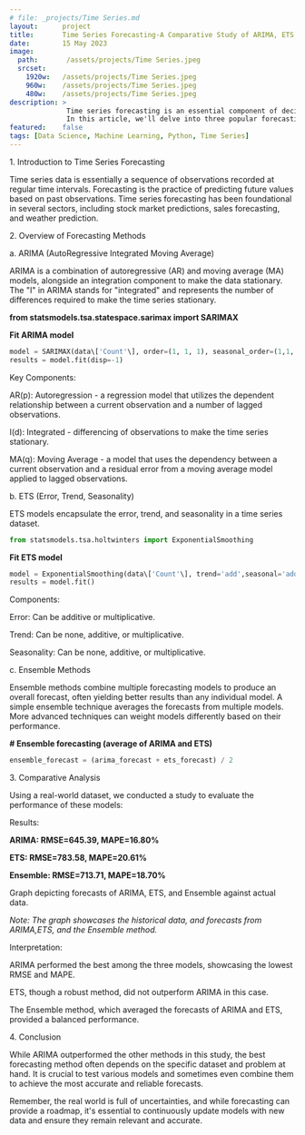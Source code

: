 ```yaml
---
# file: _projects/Time Series.md
layout:      project
title:       Time Series Forecasting-A Comparative Study of ARIMA, ETS, and Ensemble Methods
date:        15 May 2023
image:
  path:       /assets/projects/Time Series.jpeg
  srcset:
    1920w:   /assets/projects/Time Series.jpeg
    960w:    /assets/projects/Time Series.jpeg
    480w:    /assets/projects/Time Series.jpeg
description: >
              Time series forecasting is an essential component of decision making processes in various domains, ranging from finance and economics to healthcare and energy. 
              In this article, we'll delve into three popular forecasting techniques ARIMA, ETS, and Ensemble methods and evaluate their performance on a real world dataset.
featured:    false
tags: [Data Science, Machine Learning, Python, Time Series]
---
```

1\. Introduction to Time Series Forecasting

Time series data is essentially a sequence of observations recorded at
regular time intervals. Forecasting is the practice of predicting future
values based on past observations. Time series forecasting has been
foundational in several sectors, including stock market predictions,
sales forecasting, and weather prediction.

2\. Overview of Forecasting Methods

a\. ARIMA (AutoRegressive Integrated Moving Average)

ARIMA is a combination of autoregressive (AR) and moving average (MA)
models, alongside an integration component to make the data stationary.
The "I" in ARIMA stands for "integrated" and represents the number of
differences required to make the time series stationary.

**from statsmodels.tsa.statespace.sarimax import SARIMAX**

**Fit ARIMA model**

```Python 
model = SARIMAX(data\['Count'\], order=(1, 1, 1), seasonal_order=(1,1, 1, 2))
results = model.fit(disp=-1)
```
Key Components:

AR(p): Autoregression - a regression model that utilizes the dependent
relationship between a current observation and a number of lagged
observations.

I(d): Integrated - differencing of observations to make the time series
stationary.

MA(q): Moving Average - a model that uses the dependency between a
current observation and a residual error from a moving average model
applied to lagged observations.

b\. ETS (Error, Trend, Seasonality)

ETS models encapsulate the error, trend, and seasonality in a time
series dataset.

```Python
from statsmodels.tsa.holtwinters import ExponentialSmoothing
```
**Fit ETS model**

```Python
model = ExponentialSmoothing(data\['Count'\], trend='add',seasonal='add', seasonal_periods=12)
results = model.fit()
```
Components:

Error: Can be additive or multiplicative.

Trend: Can be none, additive, or multiplicative.

Seasonality: Can be none, additive, or multiplicative.

c\. Ensemble Methods

Ensemble methods combine multiple forecasting models to produce an
overall forecast, often yielding better results than any individual
model. A simple ensemble technique averages the forecasts from multiple
models. More advanced techniques can weight models differently based on
their performance.

**# Ensemble forecasting (average of ARIMA and ETS)**

```Python
ensemble_forecast = (arima_forecast + ets_forecast) / 2
```

3\. Comparative Analysis

Using a real-world dataset, we conducted a study to evaluate the
performance of these models:

Results:

**ARIMA: RMSE=645.39, MAPE=16.80%**

**ETS: RMSE=783.58, MAPE=20.61%**

**Ensemble: RMSE=713.71, MAPE=18.70%**

Graph depicting forecasts of ARIMA, ETS, and Ensemble against actual
data.

*Note: The graph showcases the historical data, and forecasts from ARIMA,ETS, and the Ensemble method.*

Interpretation:

ARIMA performed the best among the three models, showcasing the lowest
RMSE and MAPE.

ETS, though a robust method, did not outperform ARIMA in this case.

The Ensemble method, which averaged the forecasts of ARIMA and ETS,
provided a balanced performance.

4\. Conclusion

While ARIMA outperformed the other methods in this study, the best
forecasting method often depends on the specific dataset and problem at
hand. It is crucial to test various models and sometimes even combine
them to achieve the most accurate and reliable forecasts.

Remember, the real world is full of uncertainties, and while forecasting
can provide a roadmap, it's essential to continuously update models with
new data and ensure they remain relevant and accurate.
